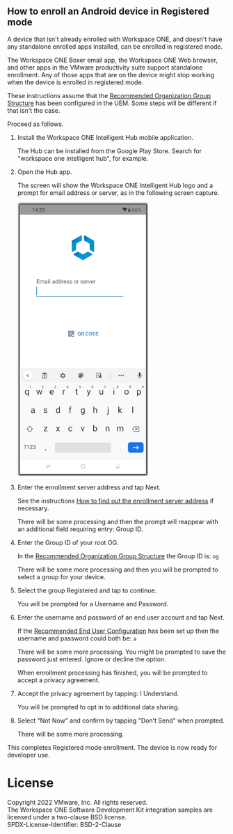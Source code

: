 ## How to enroll an Android device in Registered mode
A device that isn't already enrolled with Workspace ONE, and doesn't have any
standalone enrolled apps installed, can be enrolled in registered mode.

The Workspace ONE Boxer email app, the Workspace ONE Web browser, and other apps
in the VMware productivity suite support standalone enrollment. Any of those
apps that are on the device might stop working when the device is enrolled in
registered mode.

These instructions assume that the [Recommended Organization Group Structure](../../03Task_Configure-management-console-enrollment/01Recommended-Organization-Group-Structure/readme.md)
has been configured in the UEM. Some steps will be different if that isn't the
case.

Proceed as follows.

1.  Install the Workspace ONE Intelligent Hub mobile application.

    The Hub can be installed from the Google Play Store. Search for "workspace
    one intelligent hub", for example.

2.  Open the Hub app.

    The screen will show the Workspace ONE Intelligent Hub logo and a prompt for
    email address or server, as in the following screen capture.

    ![**Screen Capture:** Workspace ONE Intelligent Hub logo and prompt](../02How-to-enroll-an-Android-device-in-Device-Owner-managed-mode/ScreenCapture_HubPrompt.png)

3.  Enter the enrollment server address and tap Next.

    See the instructions [How to find out the enrollment server address](../01How-to-find-out-the-enrollment-server-address/readme.md)
    if necessary.

    There will be some processing and then the prompt will reappear with an
    additional field requiring entry: Group ID.

4.  Enter the Group ID of your root OG.

    In the [Recommended Organization Group Structure](../../03Task_Configure-management-console-enrollment/01Recommended-Organization-Group-Structure/readme.md)
    the Group ID is: `og`

    There will be some more processing and then you will be prompted to select a
    group for your device.

5.  Select the group Registered and tap to continue.

    You will be prompted for a Username and Password.

8.  Enter the username and password of an end user account and tap Next.

    If the [Recommended End User Configuration](../../05Task_Configure-end-users/01Recommended-End-User-Configuration/readme.md)
    has been set up then the username and password could both be: `a`

    There will be some more processing. You might be prompted to save the
    password just entered. Ignore or decline the option.

    When enrollment processing has finished, you will be prompted to accept a
    privacy agreement.

9.  Accept the privacy agreement by tapping: I Understand.

    You will be prompted to opt in to additional data sharing.

10. Select "Not Now" and confirm by tapping "Don't Send" when prompted.

    There will be some more processing.

This completes Registered mode enrollment. The device is now ready for developer
use.

# License
Copyright 2022 VMware, Inc. All rights reserved.  
The Workspace ONE Software Development Kit integration samples are licensed
under a two-clause BSD license.  
SPDX-License-Identifier: BSD-2-Clause